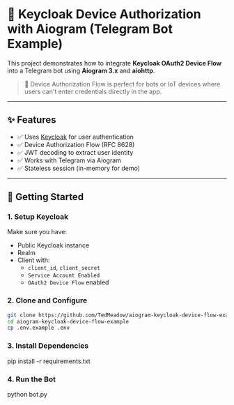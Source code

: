 # 🤖 Keycloak Device Authorization with Aiogram (Telegram Bot Example)

This project demonstrates how to integrate **Keycloak OAuth2 Device Flow** into a Telegram bot using **Aiogram 3.x** and **aiohttp**.

> 🔐 Device Authorization Flow is perfect for bots or IoT devices where users can't enter credentials directly in the app.

---

## ✨ Features

- ✅ Uses [Keycloak](https://www.keycloak.org/) for user authentication
- ✅ Device Authorization Flow (RFC 8628)
- ✅ JWT decoding to extract user identity
- ✅ Works with Telegram via Aiogram
- ✅ Stateless session (in-memory for demo)

---

## 🚀 Getting Started

### 1. Setup Keycloak

Make sure you have:

- Public Keycloak instance
- Realm
- Client with:
  - `client_id`, `client_secret`
  - `Service Account Enabled`
  - `OAuth2 Device Flow` enabled

### 2. Clone and Configure

```bash
git clone https://github.com/TedMeadow/aiogram-keycloak-device-flow-example.git
cd aiogram-keycloak-device-flow-example
cp .env.example .env
```

### 3. Install Dependencies

pip install -r requirements.txt

### 4. Run the Bot

python bot.py
